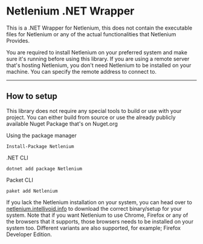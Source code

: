 # Netlenium .NET Wrapper

This is a .NET Wrapper for Netlenium, this does not contain the
executable files for Netlenium or any of the actual functionalities
that Netlenium Provides.

You are required to install Netlenium on your preferred system
and make sure it's running before using this library. If you are
using a remote server that's hosting Netlenium, you don't need
Netlenium to be installed on your machine. You can specify the
remote address to connect to.

---------------------------------------------------------------------

## How to setup

This library does not require any special tools to build or use
with your project. You can either build from source or use the
already publicly available Nuget Package that's on Nuget.org


Using the package manager
```
Install-Package Netlenium
```

.NET CLI
```
dotnet add package Netlenium
```

Packet CLI
```
paket add Netlenium
```

If you lack the Netlenium installation on your system, you can
head over to [netlenium.intellivoid.info](https://netlenium.intellivoid.info/) to download the correct binary/setup for
your system. Note that if you want Netlenium to use Chrome, Firefox
or any of the browsers that it supports, those browsers needs
to be installed on your system too. Different variants are also
supported, for example; Firefox Developer Edition.